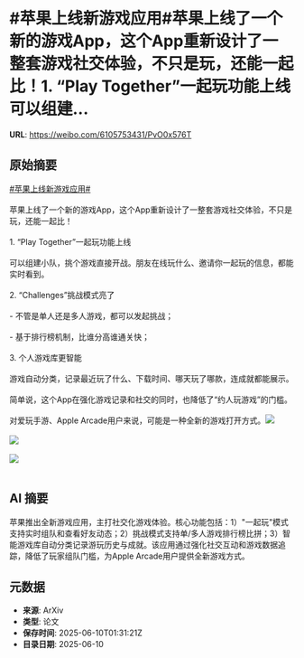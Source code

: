 # #苹果上线新游戏应用#苹果上线了一个新的游戏App，这个App重新设计了一整套游戏社交体验，不只是玩，还能一起比！1. “Play Together”一起玩功能上线 可以组建...

**URL**: https://weibo.com/6105753431/PvO0x576T

## 原始摘要

<a href="https://m.weibo.cn/search?containerid=231522type%3D1%26t%3D10%26q%3D%23%E8%8B%B9%E6%9E%9C%E4%B8%8A%E7%BA%BF%E6%96%B0%E6%B8%B8%E6%88%8F%E5%BA%94%E7%94%A8%23&amp;extparam=%23%E8%8B%B9%E6%9E%9C%E4%B8%8A%E7%BA%BF%E6%96%B0%E6%B8%B8%E6%88%8F%E5%BA%94%E7%94%A8%23" data-hide=""><span class="surl-text">#苹果上线新游戏应用#</span></a><br><br>苹果上线了一个新的游戏App，这个App重新设计了一整套游戏社交体验，不只是玩，还能一起比！<br><br>1. “Play Together”一起玩功能上线  <br>   <br> 可以组建小队，挑个游戏直接开战。朋友在线玩什么、邀请你一起玩的信息，都能实时看到。<br>    <br>2. “Challenges”挑战模式亮了  <br>    <br>    - 不管是单人还是多人游戏，都可以发起挑战；<br>        <br>    - 基于排行榜机制，比谁分高谁通关快；<br>        <br>3. 个人游戏库更智能  <br>    <br>游戏自动分类，记录最近玩了什么、下载时间、哪天玩了哪款，连成就都能展示。<br>    <br>简单说，这个App在强化游戏记录和社交的同时，也降低了“约人玩游戏”的门槛。  <br><br>对爱玩手游、Apple Arcade用户来说，可能是一种全新的游戏打开方式。<img style="" src="https://tvax4.sinaimg.cn/large/006Fd7o3ly1i29lw8iia2j30p00e2dhn.jpg" referrerpolicy="no-referrer"><br><br><img style="" src="https://tvax3.sinaimg.cn/large/006Fd7o3ly1i29lwpajksj30p00e2go2.jpg" referrerpolicy="no-referrer"><br><br><img style="" src="https://tvax3.sinaimg.cn/large/006Fd7o3ly1i29lwxln0hj30p00e2q5y.jpg" referrerpolicy="no-referrer"><br><br>

## AI 摘要

苹果推出全新游戏应用，主打社交化游戏体验。核心功能包括：1）"一起玩"模式支持实时组队和查看好友动态；2）挑战模式支持单/多人游戏排行榜比拼；3）智能游戏库自动分类记录游玩历史与成就。该应用通过强化社交互动和游戏数据追踪，降低了玩家组队门槛，为Apple Arcade用户提供全新游戏方式。

## 元数据

- **来源**: ArXiv
- **类型**: 论文
- **保存时间**: 2025-06-10T01:31:21Z
- **目录日期**: 2025-06-10
